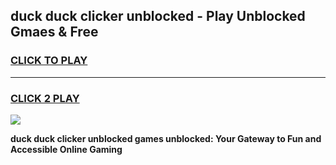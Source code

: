 
## duck duck clicker unblocked - Play Unblocked Gmaes & Free
<h3>
<a href="https://news.freeplayer.one?title=duck_duck_clicker_unblocked&ref=16F">CLICK TO PLAY</a></h3>
<hr>

<h3>
<a href="https://news.freeplayer.one?title=duck_duck_clicker_unblocked&ref=16F">CLICK 2 PLAY</a>
  
</h3>

<a href="https://news.freeplayer.one?title=duck_duck_clicker_unblocked&ref=16F/"><img src="https://clearcache.store/games.png"></a>


**duck duck clicker unblocked games unblocked: Your Gateway to Fun and Accessible Online Gaming**
